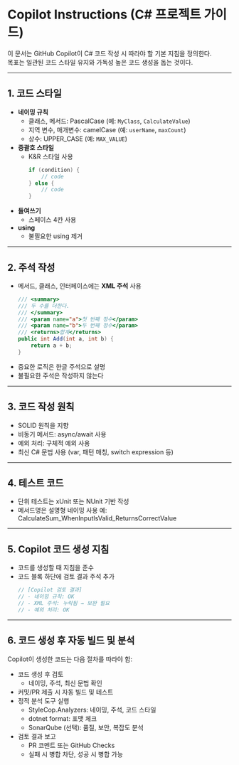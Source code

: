 # Copilot Instructions (C# 프로젝트 가이드)

이 문서는 GitHub Copilot이 C# 코드 작성 시 따라야 할 기본 지침을 정의한다.  
목표는 일관된 코드 스타일 유지와 가독성 높은 코드 생성을 돕는 것이다.

---

## 1. 코드 스타일
- **네이밍 규칙**
  - 클래스, 메서드: PascalCase (예: `MyClass`, `CalculateValue`)
  - 지역 변수, 매개변수: camelCase (예: `userName`, `maxCount`)
  - 상수: UPPER_CASE (예: `MAX_VALUE`)
- **중괄호 스타일**
  - K&R 스타일 사용  
    ```csharp
    if (condition) {
        // code
    } else {
        // code
    }
    ```
- **들여쓰기**
  - 스페이스 4칸 사용
- **using**
  - 불필요한 using 제거

---

## 2. 주석 작성
- 메서드, 클래스, 인터페이스에는 **XML 주석** 사용  
  ```csharp
  /// <summary>
  /// 두 수를 더한다.
  /// </summary>
  /// <param name="a">첫 번째 정수</param>
  /// <param name="b">두 번째 정수</param>
  /// <returns>합계</returns>
  public int Add(int a, int b) {
      return a + b;
  }
  ```
- 중요한 로직은 한글 주석으로 설명
- 불필요한 주석은 작성하지 않는다

---

## 3. 코드 작성 원칙
- SOLID 원칙을 지향
- 비동기 메서드: async/await 사용
- 예외 처리: 구체적 예외 사용
- 최신 C# 문법 사용 (var, 패턴 매칭, switch expression 등)
 
---

## 4. 테스트 코드
- 단위 테스트는 xUnit 또는 NUnit 기반 작성
- 메서드명은 설명형 네이밍 사용
	예: CalculateSum_WhenInputIsValid_ReturnsCorrectValue

---

## 5. Copilot 코드 생성 지침
- 코드를 생성할 때 지침을 준수
- 코드 블록 하단에 검토 결과 주석 추가
	```csharp
	// [Copilot 검토 결과]
	// - 네이밍 규칙: OK
	// - XML 주석: 누락됨 → 보완 필요
	// - 예외 처리: OK
	```

---

## 6. 코드 생성 후 자동 빌드 및 분석
Copilot이 생성한 코드는 다음 절차를 따라야 함:
- 코드 생성 후 검토
  - 네이밍, 주석, 최신 문법 확인
- 커밋/PR 제출 시 자동 빌드 및 테스트
- 정적 분석 도구 실행
  - StyleCop.Analyzers: 네이밍, 주석, 코드 스타일
  - dotnet format: 포맷 체크
  - SonarQube (선택): 품질, 보안, 복잡도 분석
- 검토 결과 보고
  - PR 코멘트 또는 GitHub Checks
  - 실패 시 병합 차단, 성공 시 병합 가능
